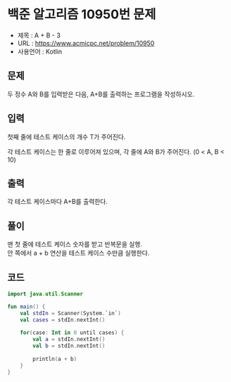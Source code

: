 # 백준 알고리즘 10950번 문제
* 제목 : A + B - 3
* URL : https://www.acmicpc.net/problem/10950  
* 사용언어 : Kotlin

## 문제  
두 정수 A와 B를 입력받은 다음, A+B를 출력하는 프로그램을 작성하시오.

## 입력
첫째 줄에 테스트 케이스의 개수 T가 주어진다.

각 테스트 케이스는 한 줄로 이루어져 있으며, 각 줄에 A와 B가 주어진다. (0 < A, B < 10)

## 출력
각 테스트 케이스마다 A+B를 출력한다.

## 풀이
맨 첫 줄에 테스트 케이스 숫자를 받고 반복문을 실행.  
안 쪽에서 a + b 연산을 테스트 케이스 수만큼 실행한다.

## 코드 
```kotlin
import java.util.Scanner

fun main() {
    val stdIn = Scanner(System.`in`)
    val cases = stdIn.nextInt()
    
    for(case: Int in 0 until cases) {
        val a = stdIn.nextInt()
        val b = stdIn.nextInt()
        
        println(a + b)
    }
}
```